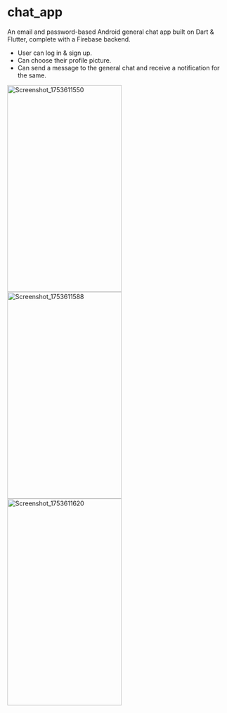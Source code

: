 # chat_app

An email and password-based Android general chat app built on Dart & Flutter, complete with a Firebase backend.
- User can log in & sign up.
- Can choose their profile picture.
- Can send a message to the general chat and receive a notification for the same.

<img width="260" height="470" alt="Screenshot_1753611550" src="https://github.com/user-attachments/assets/0f9555d0-6825-4e73-92bd-251fd68c037e" />

<img width="260" height="470" alt="Screenshot_1753611588" src="https://github.com/user-attachments/assets/d1b33291-77a6-4d80-83cb-3d86790e7649" />

<img width="260" height="470" alt="Screenshot_1753611620" src="https://github.com/user-attachments/assets/4b445404-06b8-4e01-9c66-7041e2e56bb9" />




